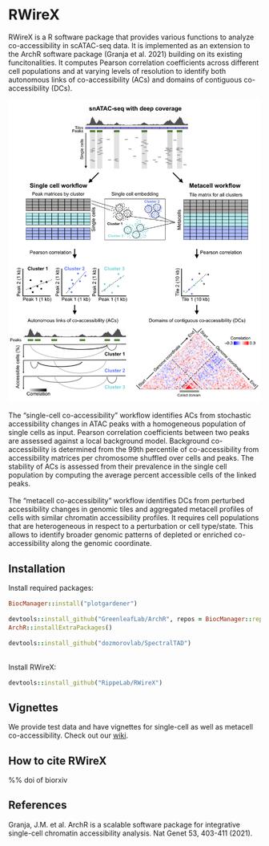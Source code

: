 # RWireX
RWireX is a R software package that provides various functions to analyze co-accessibility in scATAC-seq data. It is implemented as an extension to the ArchR software package (Granja et al. 2021) building on its existing funcitonalities. It computes Pearson correlation coefficients across different cell populations and at varying levels of resolution to identify both autonomous links of co-accessibility (ACs) and domains of contiguous co-accessibility (DCs). <br />

![RWireX_scheme](/figures/FigSX_RWireX_scheme_v3.jpg)

The “single-cell co-accessibility” workflow identifies ACs from stochastic accessibility changes in ATAC peaks with a homogeneous population of single cells as input. Pearson correlation coefficients between two peaks are assessed against a local background model. Background co-accessibility is determined from the 99th percentile of co-accessibility from accessibility matrices per chromosome shuffled over cells and peaks. The stability of ACs is assessed from their prevalence in the single cell population by computing the average percent accessible cells of the linked peaks.  <br />
<br />
The “metacell co-accessibility” workflow identifies DCs from perturbed accessibility changes in genomic tiles and aggregated metacell profiles of cells with similar chromatin accessibility profiles. It requires cell populations that are heterogeneous in respect to a perturbation or cell type/state. This allows to identify broader genomic patterns of depleted or enriched co-accessibility along the genomic coordinate.

## Installation

Install required packages: <br />
```ruby
BiocManager::install("plotgardener")
```
```ruby
devtools::install_github("GreenleafLab/ArchR", repos = BiocManager::repositories())
ArchR::installExtraPackages()
```
```ruby
devtools::install_github("dozmorovlab/SpectralTAD")
```
<br />
Install RWireX: <br />

```ruby
devtools::install_github("RippeLab/RWireX")
```

## Vignettes
We provide test data and have vignettes for single-cell as well as metacell co-accessibility. Check out our [wiki](https://github.com/RippeLab/RWireX/wiki).

## How to cite RWireX

%% doi of biorxiv

## References
Granja, J.M. et al. ArchR is a scalable software package for integrative single-cell chromatin accessibility analysis. Nat Genet 53, 403-411 (2021).


